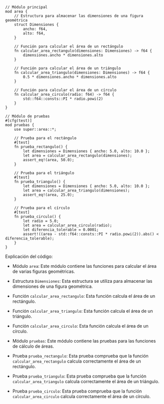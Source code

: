 ```
// Módulo principal
mod area {
    // Estructura para almacenar las dimensiones de una figura geométrica
    struct Dimensiones {
        ancho: f64,
        alto: f64,
    }

    // Función para calcular el área de un rectángulo
    fn calcular_area_rectangulo(dimensiones: Dimensiones) -> f64 {
        dimensiones.ancho * dimensiones.alto
    }

    // Función para calcular el área de un triángulo
    fn calcular_area_triangulo(dimensiones: Dimensiones) -> f64 {
        0.5 * dimensiones.ancho * dimensiones.alto
    }

    // Función para calcular el área de un círculo
    fn calcular_area_circulo(radio: f64) -> f64 {
        std::f64::consts::PI * radio.powi(2)
    }
}

// Módulo de pruebas
#[cfg(test)]
mod pruebas {
    use super::area::*;

    // Prueba para el rectángulo
    #[test]
    fn prueba_rectangulo() {
        let dimensiones = Dimensiones { ancho: 5.0, alto: 10.0 };
        let area = calcular_area_rectangulo(dimensiones);
        assert_eq!(area, 50.0);
    }

    // Prueba para el triángulo
    #[test]
    fn prueba_triangulo() {
        let dimensiones = Dimensiones { ancho: 5.0, alto: 10.0 };
        let area = calcular_area_triangulo(dimensiones);
        assert_eq!(area, 25.0);
    }

    // Prueba para el círculo
    #[test]
    fn prueba_circulo() {
        let radio = 5.0;
        let area = calcular_area_circulo(radio);
        let diferencia_tolerable = 0.0001;
        assert!((area - std::f64::consts::PI * radio.powi(2)).abs() < diferencia_tolerable);
    }
}
```

Explicación del código:

* Módulo `area`: Este módulo contiene las funciones para calcular el área de varias figuras geométricas.


* Estructura `Dimensiones`: Esta estructura se utiliza para almacenar las dimensiones de una figura geométrica.


* Función `calcular_area_rectangulo`: Esta función calcula el área de un rectángulo.


* Función `calcular_area_triangulo`: Esta función calcula el área de un triángulo.


* Función `calcular_area_circulo`: Esta función calcula el área de un círculo.


* Módulo `pruebas`: Este módulo contiene las pruebas para las funciones de cálculo de áreas.


* Prueba `prueba_rectangulo`: Esta prueba comprueba que la función `calcular_area_rectangulo` calcula correctamente el área de un rectángulo.


* Prueba `prueba_triangulo`: Esta prueba comprueba que la función `calcular_area_triangulo` calcula correctamente el área de un triángulo.


* Prueba `prueba_circulo`: Esta prueba comprueba que la función `calcular_area_circulo` calcula correctamente el área de un círculo.